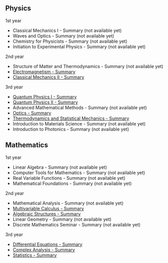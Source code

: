 <!---
## Welcome to GitHub Pages

You can use the [editor on GitHub](https://github.com/Physics-notes/Web/edit/gh-pages/index.md) to maintain and preview the content for your website in Markdown files.

Whenever you commit to this repository, GitHub Pages will run [Jekyll](https://jekyllrb.com/) to rebuild the pages in your site, from the content in your Markdown files.

### Markdown

For more details see [GitHub Flavored Markdown](https://guides.github.com/features/mastering-markdown/).

### Jekyll Themes

Your Pages site will use the layout and styles from the Jekyll theme you have selected in your [repository settings](https://github.com/Physics-notes/Web/settings). The name of this theme is saved in the Jekyll `_config.yml` configuration file.

### Support or Contact

Having trouble with Pages? Check out our [documentation](https://docs.github.com/categories/github-pages-basics/) or [contact support](https://support.github.com/contact) and we’ll help you sort it out.
-->

## Physics

1st year
- Classical Mechanics I - Summary (not available yet)
- Waves and Optics - Summary (not available yet)
- Chemistry for Physicists - Summary (not available yet)
- Initiation to Experimental Physics - Summary (not available yet)

2nd year
- Structure of Matter and Thermodynamics - Summary (not available yet)
- [Electromagnetism  - Summary](https://physics-notes.github.io/Web/Electromagnetism/Summary.pdf)
- [Classical Mechanics II - Summary](https://physics-notes.github.io/Web/Classical-mechanics-II/Summary.pdf)

3rd year
- [Quantum Physics I - Summary](https://physics-notes.github.io/Web/Quantum-physics-I/Summary.pdf)
- [Quantum Physics II - Summary](https://physics-notes.github.io/Web/Quantum-physics-II/Summary.pdf)
- Advanced Mathematical Methods - Summary (not available yet)
- [Optics - Summary](https://physics-notes.github.io/Web/Optics/Summary.pdf)
- [Thermodynamics and Statistical Mechanics - Summary](https://physics-notes.github.io/Web/Thermodynamics-and-statistical-mechanics/Summary.pdf)
- Introduction to Materials Science - Summary (not available yet)
- Introduction to Photonics - Summary (not available yet)


## Mathematics

1st year
- Linear Algebra - Summary (not available yet)
- Computer Tools for Mathematics - Summary (not available yet)
- Real Variable Functions - Summary (not available yet)
- Mathematical Foundations - Summary (not available yet)

2nd year
- Mathematical Analysis - Summary (not available yet)
- [Multivariable Calculus - Summary](https://physics-notes.github.io/Web/Multivariable-calculus/Summary.pdf)
- [Algebraic Structures - Summary](https://physics-notes.github.io/Web/Algebraic-structures/Summary.pdf)
- Linear Geometry - Summary (not available yet)
- Discrete Mathematics Seminar - Summary (not available yet)

3rd year
- [Differential Equations - Summary](https://physics-notes.github.io/Web/Differential-equations/Summary.pdf)
- [Complex Analysis - Summary](https://physics-notes.github.io/Web/Complex-analysis/Summary.pdf)
- [Statistics - Summary](https://physics-notes.github.io/Web/Statistics/Summary.pdf)
